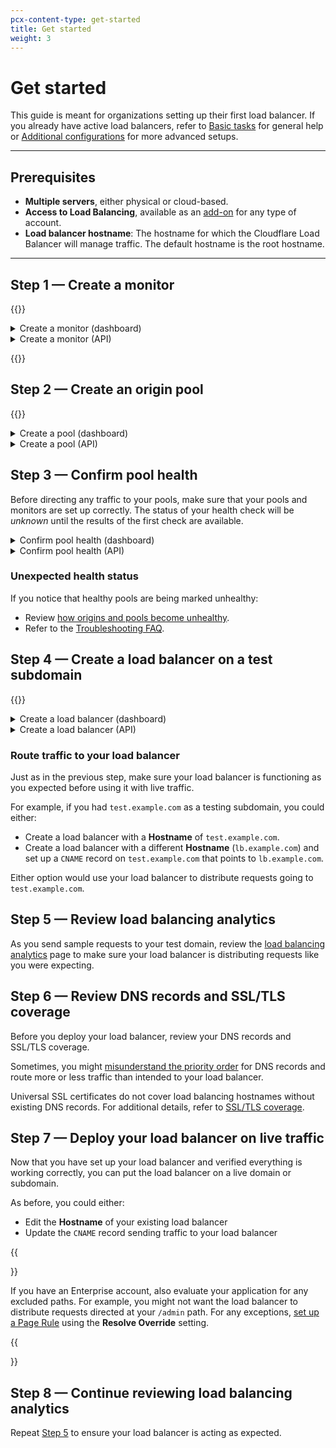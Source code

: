 ```yaml
---
pcx-content-type: get-started
title: Get started
weight: 3
---
```


# Get started

This guide is meant for organizations setting up their first load balancer. If you already have active load balancers, refer to [Basic tasks](/load-balancing/how-to/) for general help or [Additional configurations](/load-balancing/additional-options/) for more advanced setups.

---

## Prerequisites

- **Multiple servers**, either physical or cloud-based.
- **Access to Load Balancing**, available as an [add-on](/load-balancing/how-to/enable-load-balancing/) for any type of account.
- **Load balancer hostname**: The hostname for which the Cloudflare Load Balancer will manage traffic. The default hostname is the root hostname.

---

## Step 1 — Create a monitor

{{<render file="_monitor-definition.md">}}

<details>
<summary>Create a monitor (dashboard)</summary>
<div>

<strong>Set up the monitor</strong>

{{<render file="_monitor-create.md">}}

<strong>Prepare your servers</strong>

{{<render file="_monitor-prepare-server.md">}}

</div>
</details>

<details>
<summary>Create a monitor (API)</summary>
<div>

<strong>Set up the monitor</strong>

{{<render file="_monitor-create-api.md">}}

<strong>Prepare your servers</strong>

{{<render file="_monitor-prepare-server.md">}}

</div>
</details>

{{<render file="_monitor-example.md">}}

## Step 2 — Create an origin pool

{{<render file="_pool-definition.md">}}

<details>
<summary>Create a pool (dashboard)</summary>
<div>

{{<render file="_pool-create.md">}}

</div>

</details>

<details>
<summary>Create a pool (API)</summary>
<div>

{{<render file="_pool-create-api.md">}}

</div>

</details>

## Step 3 — Confirm pool health

Before directing any traffic to your pools, make sure that your pools and monitors are set up correctly. The status of your health check will be _unknown_ until the results of the first check are available.

<details>
<summary>Confirm pool health (dashboard)</summary>
<div>

1.  Navigate to **Traffic** > **Load Balancing**.
2.  Click **Manage Pools**.
3.  For pools and individual origins, review the values in the **Health** and **Origin Health** columns.

For more information on pool and origin health statuses, refer to [How a pool becomes unhealthy](/load-balancing/understand-basics/health-details/#how-a-pool-becomes-unhealthy).

</div>

</details>

<details>
<summary>Confirm pool health (API)</summary>
<div>

To fetch the latest health status of all pools, use the [List Pools](https://api.cloudflare.com/#account-load-balancer-pools-list-pools) command, paying attention to the `healthy` value for pools and origins.

For troubleshooting a specific pool's health, use the [Pool Health Details](https://api.cloudflare.com/#account-load-balancer-pools-pool-health-details) command.

</div>

</details>

### Unexpected health status

If you notice that healthy pools are being marked unhealthy:

- Review [how origins and pools become unhealthy](/load-balancing/understand-basics/health-details/).
- Refer to the [Troubleshooting FAQ](https://support.cloudflare.com/hc/articles/4407016052493).

## Step 4 — Create a load balancer on a test subdomain

{{<render file="_load-balancer-definition.md">}}

<details>
<summary>Create a load balancer (dashboard)</summary>
<div>

{{<render file="_load-balancer-create.md">}}

</div>

</details>

<details>
<summary>Create a load balancer (API)</summary>
<div>

{{<render file="_load-balancer-create-api.md">}}

</div>

</details>

### Route traffic to your load balancer

Just as in the previous step, make sure your load balancer is functioning as you expected before using it with live traffic.

For example, if you had `test.example.com` as a testing subdomain, you could either:

- Create a load balancer with a **Hostname** of `test.example.com`.
- Create a load balancer with a different **Hostname** (`lb.example.com`) and set up a `CNAME` record on `test.example.com` that points to `lb.example.com`.

Either option would use your load balancer to distribute requests going to `test.example.com`.

## Step 5 — Review load balancing analytics

As you send sample requests to your test domain, review the [load balancing analytics](/load-balancing/reference/load-balancing-analytics/) page to make sure your load balancer is distributing requests like you were expecting.

## Step 6 — Review DNS records and SSL/TLS coverage

Before you deploy your load balancer, review your DNS records and SSL/TLS coverage.

Sometimes, you might [misunderstand the priority order](/load-balancing/reference/dns-records/#priority-order) for DNS records and route more or less traffic than intended to your load balancer.

Universal SSL certificates do not cover load balancing hostnames without existing DNS records. For additional details, refer to [SSL/TLS coverage](/load-balancing/reference/dns-records/#ssltls-coverage).

## Step 7 — Deploy your load balancer on live traffic

Now that you have set up your load balancer and verified everything is working correctly, you can put the load balancer on a live domain or subdomain.

As before, you could either:

- Edit the **Hostname** of your existing load balancer
- Update the `CNAME` record sending traffic to your load balancer

{{<Aside type="note">}}

If you have an Enterprise account, also evaluate your application for any excluded paths. For example, you might not want the load balancer to distribute requests directed at your `/admin` path. For any exceptions, [set up a Page Rule](https://support.cloudflare.com/hc/articles/206190798) using the **Resolve Override** setting.

{{</Aside>}}

## Step 8 — Continue reviewing load balancing analytics

Repeat [Step 5](#step-5--review-load-balancing-analytics) to ensure your load balancer is acting as expected.
